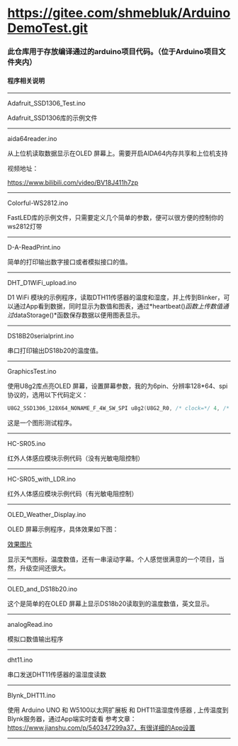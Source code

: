 # https://gitee.com/shmebluk/ArduinoDemoTest.git

### 此仓库用于存放编译通过的arduino项目代码。（位于Arduino项目文件夹内）

#### 程序相关说明

------

Adafruit_SSD1306_Test.ino

Adafruit_SSD1306库的示例文件

------

aida64reader.ino

从上位机读取数据显示在OLED 屏幕上。需要开启AIDA64内存共享和上位机支持

视频地址：

https://www.bilibili.com/video/BV18J411h7zp

------

Colorful-WS2812.ino

FastLED库的示例文件，只需要定义几个简单的参数，便可以很方便的控制你的ws2812灯带

------

D-A-ReadPrint.ino

简单的打印输出数字接口或者模拟接口的值。

------

DHT_D1WiFi_upload.ino

D1 WiFi 模块的示例程序，读取DTH11传感器的温度和湿度，并上传到Blinker，可以通过App看到数据，同时显示为数值和图表，通过*heartbeat()*函数上传数值通过*dataStorage()*函数保存数据以便用图表显示。

------

DS18B20serialprint.ino

串口打印输出DS18b20的温度值。

------

GraphicsTest.ino

使用U8g2库点亮OLED 屏幕，设置屏幕参数，我的为6pin、分辨率128*64、spi协议的，选用以下代码定义：

```c++
U8G2_SSD1306_128X64_NONAME_F_4W_SW_SPI u8g2(U8G2_R0, /* clock=*/ 4, /* data=*/ 5, /* cs=*/ 3, /* dc=*/ 6, /* reset=*/ 7);
```

这是一个图形测试程序。

------

HC-SR05.ino

红外人体感应模块示例代码（没有光敏电阻控制）

------

HC-SR05_with_LDR.ino

红外人体感应模块示例代码（有光敏电阻控制）

-------

OLED_Weather_Display.ino

OLED 屏幕示例程序，具体效果如下图：

[效果图片](https://i0.hdslb.com/bfs/album/0619b843db226a45015acfd64069e6fd81e52372.jpg@518w_1e_1c.jpg)

显示天气图标，温度数值，还有一串滚动字幕。个人感觉很满意的一个项目，当然，升级空间还很大。

------

OLED_and_DS18b20.ino

这个是简单的在OLED 屏幕上显示DS18b20读取到的温度数值，英文显示。

------

analogRead.ino

模拟口数值输出程序

------

dht11.ino

串口发送DHT11传感器的温湿度读数

------

Blynk_DHT11.ino

使用 Arduino UNO 和 W5100以太网扩展板 和 DHT11温湿度传感器 , 
上传温度到Blynk服务器，通过App端实时查看
参考文章：https://www.jianshu.com/p/540347299a37，有很详细的App设置

------

